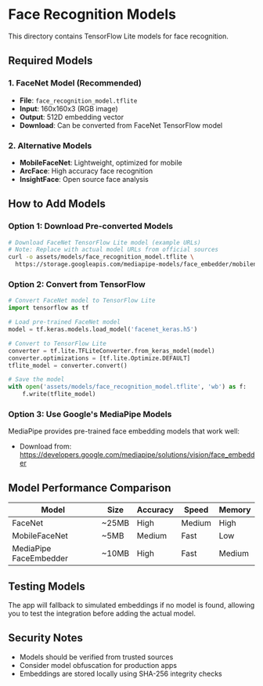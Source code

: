 # Face Recognition Models

This directory contains TensorFlow Lite models for face recognition.

## Required Models

### 1. FaceNet Model (Recommended)
- **File**: `face_recognition_model.tflite`
- **Input**: 160x160x3 (RGB image)
- **Output**: 512D embedding vector
- **Download**: Can be converted from FaceNet TensorFlow model

### 2. Alternative Models
- **MobileFaceNet**: Lightweight, optimized for mobile
- **ArcFace**: High accuracy face recognition
- **InsightFace**: Open source face analysis

## How to Add Models

### Option 1: Download Pre-converted Models
```bash
# Download FaceNet TensorFlow Lite model (example URLs)
# Note: Replace with actual model URLs from official sources
curl -o assets/models/face_recognition_model.tflite \
  https://storage.googleapis.com/mediapipe-models/face_embedder/mobilenet_v2/float32/1/mobilenet_v2.tflite
```

### Option 2: Convert from TensorFlow
```python
# Convert FaceNet model to TensorFlow Lite
import tensorflow as tf

# Load pre-trained FaceNet model
model = tf.keras.models.load_model('facenet_keras.h5')

# Convert to TensorFlow Lite
converter = tf.lite.TFLiteConverter.from_keras_model(model)
converter.optimizations = [tf.lite.Optimize.DEFAULT]
tflite_model = converter.convert()

# Save the model
with open('assets/models/face_recognition_model.tflite', 'wb') as f:
    f.write(tflite_model)
```

### Option 3: Use Google's MediaPipe Models
MediaPipe provides pre-trained face embedding models that work well:
- Download from: https://developers.google.com/mediapipe/solutions/vision/face_embedder

## Model Performance Comparison

| Model | Size | Accuracy | Speed | Memory |
|-------|------|----------|-------|--------|
| FaceNet | ~25MB | High | Medium | High |
| MobileFaceNet | ~5MB | Medium | Fast | Low |
| MediaPipe FaceEmbedder | ~10MB | High | Fast | Medium |

## Testing Models

The app will fallback to simulated embeddings if no model is found, allowing you to test the integration before adding the actual model.

## Security Notes

- Models should be verified from trusted sources
- Consider model obfuscation for production apps
- Embeddings are stored locally using SHA-256 integrity checks
